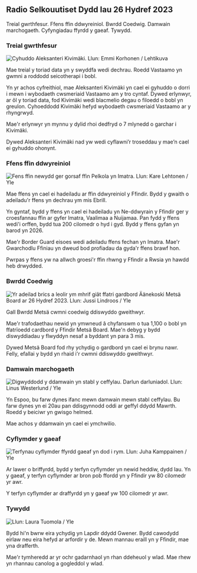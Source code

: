 ## Radio Selkouutiset Dydd Iau 26 Hydref 2023

Treial gwrthfesur. Ffens ffin ddwyreiniol. Bwrdd Coedwig. Damwain marchogaeth. Cyfyngiadau ffyrdd y gaeaf. Tywydd.

### Treial gwrthfesur

![Cyhuddo Aleksanteri Kivimäki. Llun: Emmi Korhonen / Lehtikuva](https://images.cdn.yle.fi/image/upload/c_crop,h_2875,w_5112,x_0,y_568/ar_1.77777777777777,c_fill,g_faces,h_670,c_fill,g_faces,h_675,h_675q_auto:eco/f_auto/fl_lossy/v1698305049/39-1191484653a13e7df175)

Mae treial y toriad data yn y swyddfa wedi dechrau. Roedd Vastaamo yn gwmni a roddodd seicotherapi i bobl.

Yn yr achos cyfreithiol, mae Aleksanteri Kivimäki yn cael ei gyhuddo o dorri i mewn i wybodaeth cwsmeriaid Vastaamo am y tro cyntaf. Dywed erlynwyr, ar ôl y toriad data, fod Kivimäki wedi blacmelio degau o filoedd o bobl yn greulon. Cyhoeddodd Kivimäki hefyd wybodaeth cwsmeriaid Vastaamo ar y rhyngrwyd.

Mae'r erlynwyr yn mynnu y dylid rhoi dedfryd o 7 mlynedd o garchar i Kivimäki.

Dywed Aleksanteri Kivimäki nad yw wedi cyflawni’r troseddau y mae’n cael ei gyhuddo ohonynt.

### Ffens ffin ddwyreiniol

![Fens ffin newydd ger gorsaf ffin Pelkola yn Imatra. Llun: Kare Lehtonen / Yle](https://images.cdn.yle.fi/image/upload/c_crop,h_2243,w_3993,x_0,y_0/ar_1.7777777777777,c_fill,g_faces,h_671,w_3993,x_0,y_0/ar_1.7777777777777,c_fill,g_faces,h_671,w_pdr/q_auto:eco/f_auto/fl_lossy/v1698323397/39-1191724653a55b2a04b0)

Mae ffens yn cael ei hadeiladu ar ffin ddwyreiniol y Ffindir. Bydd y gwaith o adeiladu'r ffens yn dechrau ym mis Ebrill.

Yn gyntaf, bydd y ffens yn cael ei hadeiladu yn Ne-ddwyrain y Ffindir ger y croesfannau ffin ar gyfer Imatra, Vaalimaa a Nuijamaa. Pan fydd y ffens wedi'i orffen, bydd tua 200 cilomedr o hyd i gyd. Bydd y ffens gyfan yn barod yn 2026.

Mae'r Border Guard eisoes wedi adeiladu ffens fechan yn Imatra. Mae'r Gwarchodlu Ffiniau yn dweud bod profiadau da gyda'r ffens brawf hon.

Pwrpas y ffens yw na allwch groesi'r ffin rhwng y Ffindir a Rwsia yn hawdd heb drwydded.

### Bwrdd Coedwig

![Yr adeilad brics a leolir ym mhrif giât ffatri gardbord Äänekoski Metsä Board ar 26 Hydref 2023. Llun: Jussi Lindroos / Yle](https://images.cdn.yle.fi/image/upload/c_crop,h_2267,w_4031,x_0,y_0/ar_1.7777777777777,c_fill,g_faces,h_6710,w_4031,x_0,y_0/ar_1.7777777777777,c_fill,g_faces,h_671,w_pdr/q_auto:eco/f_auto/fl_lossy/v1698319726/39-1191672653a4ca1724ad)

Gall Bwrdd Metsä cwmni coedwig ddiswyddo gweithwyr.

Mae'r trafodaethau newid yn ymwneud â chyfanswm o tua 1,100 o bobl yn ffatrïoedd cardbord y Ffindir Metsä Board. Mae'n debyg y bydd diswyddiadau y flwyddyn nesaf a byddant yn para 3 mis.

Dywed Metsä Board fod rhy ychydig o gardbord yn cael ei brynu nawr. Felly, efallai y bydd yn rhaid i'r cwmni ddiswyddo gweithwyr.

### Damwain marchogaeth

![Digwyddodd y ddamwain yn stabl y ceffylau. Darlun darluniadol. Llun: Linus Westerlund / Yle](https://images.cdn.yle.fi/image/upload/c_crop,h_3375,w_6000,x_0,y_387/ar_1.77777777777777,c_fill,g_faces,h_160.w/q_auto:eco/f_auto/fl_lossy/v1692692625/39-116023264e46d0e45030)

Yn Espoo, bu farw dynes ifanc mewn damwain mewn stabl ceffylau. Bu farw dynes yn ei 20au pan ddisgynnodd oddi ar geffyl ddydd Mawrth. Roedd y beiciwr yn gwisgo helmed.

Mae achos y ddamwain yn cael ei ymchwilio.

### Cyflymder y gaeaf

![Terfynau cyflymder ffyrdd gaeaf yn dod i rym. Llun: Juha Kamppainen / Yle](https://images.cdn.yle.fi/image/upload/c_crop,h_2250,w_4000,x_0,y_0/ar_1.77777777777777,c_fill,g_faces,h_671.w/q_auto:eco/f_auto/fl_lossy/v1603287400/39-7327705f903747751c2)

Ar lawer o briffyrdd, bydd y terfyn cyflymder yn newid heddiw, dydd Iau. Yn y gaeaf, y terfyn cyflymder ar bron pob ffordd yn y Ffindir yw 80 cilomedr yr awr.

Y terfyn cyflymder ar draffyrdd yn y gaeaf yw 100 cilomedr yr awr.

### Tywydd

![Llun: Laura Tuomola / Yle](https://images.cdn.yle.fi/image/upload/c_crop,h_1080,w_1919,x_0,y_0/ar_1.7777777777777,c_fill,g_faces,h_671.w_faces,h_671,w_pdr0/q_auto:eco/f_auto/fl_lossy/v1698292510/39-11913736539e2ff81a55)

Bydd hi'n bwrw eira ychydig yn Lapdir ddydd Gwener. Bydd cawodydd eirlaw neu eira hefyd ar arfordir y de. Mewn mannau eraill yn y Ffindir, mae yna drafferth.

Mae'r tymheredd ar yr ochr gadarnhaol yn rhan ddeheuol y wlad. Mae rhew yn rhannau canolog a gogleddol y wlad.